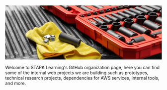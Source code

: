 ![cover](profile/cover.jpg)

Welcome to STARK Learning's GitHub organization page, here you can find some of the internal web projects we are building such as prototypes, technical research projects, dependencies for AWS services, internal tools, and more.
